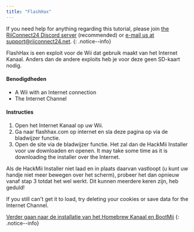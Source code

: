 ```yaml
---
title: "FlashHax"
---
```


If you need help for anything regarding this tutorial, please join [the RiiConnect24 Discord server](https://discord.gg/rc24) (recommended) or [e-mail us at support@riiconnect24.net](mailto:support@riiconnect24.net).
{: .notice--info}

FlashHax is een exploit voor de Wii dat gebruik maakt van het Internet Kanaal. Anders dan de andere exploits heb je voor deze geen SD-kaart nodig.

#### Benodigdheden

- A Wii with an Internet connection
- The Internet Channel

#### Instructies

1. Open het Internet Kanaal op uw Wii.
2. Ga naar flashhax.com op internet en sla deze pagina op via de bladwijzer functie.
3. Open de site via de bladwijzer functie. Het zal dan de HackMii Installer voor uw downloaden en openen. It may take some time as it is downloading the installer over the Internet.

Als de HackMii Installer niet laad en in plaats daarvan vastloopt (u kunt uw handje niet meer bewegen over het scherm), probeer het dan opnieuw vanaf stap 3 totdat het wel werkt. Dit kunnen meerdere keren zijn, heb geduld!

If you still can't get it to load, try deleting your cookies or save data for the Internet Channel.

[Verder gaan naar de installatie van het Homebrew Kanaal en BootMii](hbc)
{: .notice--info}
